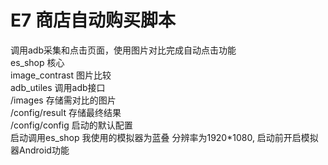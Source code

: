 # E7 商店自动购买脚本

调用adb采集和点击页面，使用图片对比完成自动点击功能  
es_shop 核心  
image_contrast 图片比较  
adb_utiles 调用adb接口    
/images 存储需对比的图片  
/config/result 存储最终结果  
/config/config 启动的默认配置  
启动调用es_shop 我使用的模拟器为蓝叠 分辨率为1920*1080, 启动前开启模拟器Android功能
